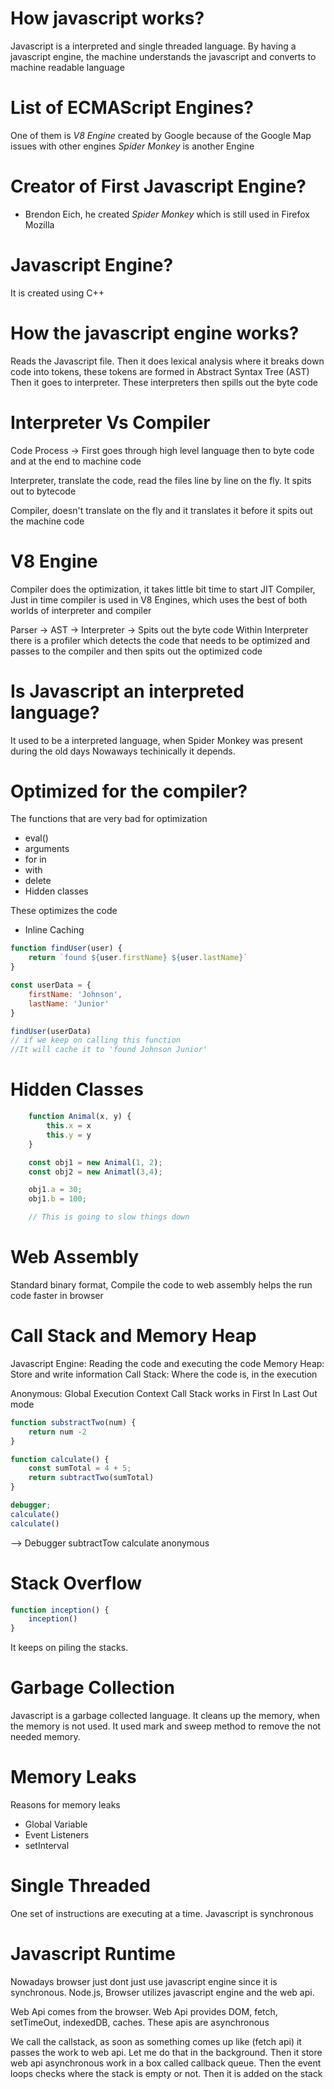 # How javascript works?
Javascript is a interpreted and single threaded language.
By having a javascript engine, the machine understands the javascript and
converts to machine readable language

# List of ECMAScript Engines?
One of them is *V8 Engine* created by Google because of the Google Map issues with
other engines
*Spider Monkey* is another Engine

# Creator of First Javascript Engine?
* Brendon Eich, he created *Spider Monkey* which is still used in Firefox Mozilla

# Javascript Engine?
It is created using C++

# How the javascript engine works?
Reads the Javascript file. Then it does lexical analysis where it breaks down code
into tokens, these tokens are formed in Abstract Syntax Tree (AST)
Then it goes to interpreter. These interpreters then spills out the byte code

# Interpreter Vs Compiler
Code Process -> First goes through high level language then to byte code and at
the end to machine code

Interpreter, translate the code, read the files line by line on the fly.
It spits out to bytecode

Compiler, doesn't translate on the fly and it translates it before
it spits out the machine code


# V8 Engine
Compiler does the optimization, it takes little bit time to start
JIT Compiler, Just in time compiler is used in V8 Engines, which uses
the best of both worlds of interpreter and compiler

Parser -> AST -> Interpreter -> Spits out the byte code
Within Interpreter there is a profiler which detects the code that needs to be optimized
and passes to the compiler and then spits out the optimized code

# Is Javascript an interpreted language?
It used to be a interpreted language, when Spider Monkey was present during the old days
Nowaways techinically it depends.

# Optimized for the compiler?
The functions that are very bad for optimization
* eval()
* arguments
* for in
* with
* delete
* Hidden classes

These optimizes the code
* Inline Caching
```javascript
function findUser(user) {
    return `found ${user.firstName} ${user.lastName}`
}

const userData = {
    firstName: 'Johnson',
    lastName: 'Junior'
}

findUser(userData)
// if we keep on calling this function
//It will cache it to 'found Johnson Junior'

```


# Hidden Classes
```javascript
    function Animal(x, y) {
        this.x = x
        this.y = y
    }

    const obj1 = new Animal(1, 2);
    const obj2 = new Animatl(3,4);

    obj1.a = 30;
    obj1.b = 100;

    // This is going to slow things down
```

# Web Assembly
Standard binary format, Compile the code to web assembly helps the run code
faster in browser

# Call Stack and Memory Heap
Javascript Engine: Reading the code and executing the code
Memory Heap: Store and write information
Call Stack: Where the code is, in the execution

Anonymous: Global Execution Context
Call Stack works in First In Last Out mode

```javascript
function substractTwo(num) {
    return num -2
}

function calculate() {
    const sumTotal = 4 + 5;
    return subtractTwo(sumTotal)
}

debugger;
calculate()
calculate()
```

--> Debugger
subtractTow
calculate
anonymous


# Stack Overflow
```javascript
function inception() {
    inception()
}
```

It keeps on piling the stacks.


# Garbage Collection
Javascript is a garbage collected language. It cleans up the memory, when the memory is
not used. It used mark and sweep method to remove the not needed memory.

# Memory Leaks
Reasons for memory leaks
* Global Variable
* Event Listeners
* setInterval

# Single Threaded
One set of instructions are executing at a time. Javascript is synchronous

# Javascript Runtime
Nowadays browser just dont just use javascript engine since it is synchronous.
Node.js, Browser utilizes javascript engine and the web api.

Web Api comes from the browser. Web Api provides
DOM, fetch, setTimeOut, indexedDB, caches. These apis are asynchronous

We call the callstack, as soon as something comes up like (fetch api) it passes the
work to web api. Let me do that in the background. Then it store web api asynchronous work
in a box called callback queue. Then the event loops checks where the stack is empty or not.
Then it is added on the stack
